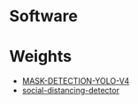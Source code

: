 # Software

# Weights

- [MASK-DETECTION-YOLO-V4](https://drive.google.com/drive/folders/11WRJpMWlHW-46ogY0evk1Gk1GZUpknKx?usp=sharing)
- [social-distancing-detector](https://drive.google.com/drive/folders/1mwdjlg_mJs8x-rcP7L525YzDZpt3fF2o?usp=sharing)